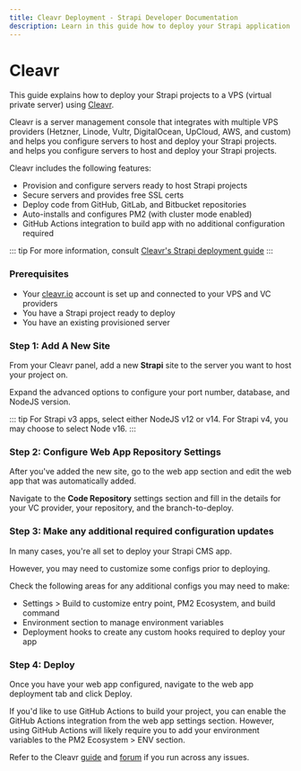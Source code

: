 ```yaml
---
title: Cleavr Deployment - Strapi Developer Documentation
description: Learn in this guide how to deploy your Strapi application to popular VPS providers using Cleavr.
---
```


# Cleavr

This guide explains how to deploy your Strapi projects to a VPS (virtual private server) using [Cleavr](https://cleavr.io).

Cleavr is a server management console that integrates with multiple VPS providers (Hetzner, Linode, Vultr, DigitalOcean, UpCloud, AWS, and custom) and helps you configure servers to host and deploy your Strapi projects.
and helps you configure servers to host and deploy your Strapi projects.

Cleavr includes the following features:

- Provision and configure servers ready to host Strapi projects
- Secure servers and provides free SSL certs
- Deploy code from GitHub, GitLab, and Bitbucket repositories
- Auto-installs and configures PM2 (with cluster mode enabled)
- GitHub Actions integration to build app with no additional configuration required

::: tip
For more information, consult [Cleavr's Strapi deployment guide](https://docs.cleavr.io/guides/strapi-cms)
:::

### Prerequisites
- Your [cleavr.io](https://cleavr.io) account is set up and connected to your VPS and VC providers
- You have a Strapi project ready to deploy
- You have an existing provisioned server

### Step 1: Add A New Site

From your Cleavr panel, add a new **Strapi** site to the server you want to host your project on. 

Expand the advanced options to configure your port number, database, and NodeJS version. 

::: tip
For Strapi v3 apps, select either NodeJS v12 or v14. For Strapi v4, you may choose to select Node v16. 
:::

### Step 2: Configure Web App Repository Settings

After you've added the new site, go to the web app section and edit the web app that was automatically added. 

Navigate to the **Code Repository** settings section and fill in the details for your VC provider, your repository, and the branch-to-deploy. 

### Step 3: Make any additional required configuration updates

In many cases, you're all set to deploy your Strapi CMS app. 

However, you may need to customize some configs prior to deploying. 

Check the following areas for any additional configs you may need to make: 

- Settings > Build to customize entry point, PM2 Ecosystem, and build command
- Environment section to manage environment variables
- Deployment hooks to create any custom hooks required to deploy your app

### Step 4: Deploy

Once you have your web app configured, navigate to the web app deployment tab and click Deploy. 

If you'd like to use GitHub Actions to build your project, you can enable the GitHub Actions integration from the web app settings section. However, using GitHub Actions 
will likely require you to add your environment variables to the PM2 Ecosystem > ENV section. 

Refer to the Cleavr [guide](https://docs.cleavr.io/guides/strapi-cms/) and [forum](https://forum.cleavr.io/) if you run across any issues. 
